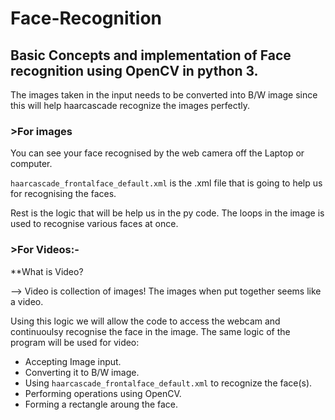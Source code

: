 # Face-Recognition ###
## Basic Concepts and implementation of Face recognition using OpenCV in python 3.

The images taken in the input needs to be converted into B/W image since this will help haarcascade recognize the images perfectly.

### >For images
  You can see your face recognised by the web camera off the Laptop or computer.
  
 `haarcascade_frontalface_default.xml` is the .xml file that is going to help us for recognising the faces.
 
 Rest is the logic that will be help us in the py code. 
 The loops in the image is used to recognise various faces at once.

### >For Videos:-

**What is Video?

--> Video is collection of images! The images when put together seems like a video.

Using this logic we will allow the code to access the webcam and continuoulsy recognise the face in the image.
The same logic of the program will be used for video:

* Accepting Image input.
* Converting it to B/W image.
* Using `haarcascade_frontalface_default.xml` to recognize the face(s).
* Performing operations using OpenCV.
* Forming a rectangle aroung the face.

